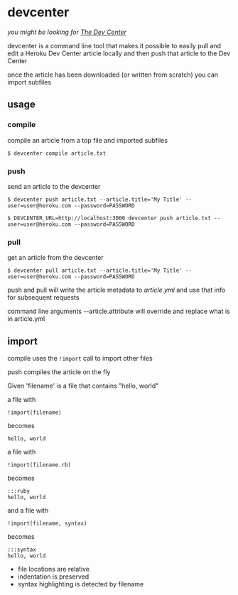 # devcenter
_you might be looking for [The Dev Center](http://github.com/heroku/dev-center)_

devcenter is a command line tool that makes it possible to easily pull and edit a 
Heroku Dev Center article locally and then push that article to the Dev Center

once the article has been downloaded (or written from scratch) you can import subfiles


## usage

### compile
compile an article from a top file and imported subfiles

    $ devcenter compile article.txt

### push
send an article to the devcenter

    $ devcenter push article.txt --article.title='My Title' --user=user@heroku.com --password=PASSWORD

    $ DEVCENTER_URL=http://localhost:3000 devcenter push article.txt --user=user@heroku.com --password=PASSWORD

### pull
get an article from the devcenter

    $ devcenter pull article.txt --article.title='My Title' --user=user@heroku.com --password=PASSWORD

push and pull will write the article metadata to *article.yml* and use that info for subsequent requests

command line arguments --article.attribute will override and replace what is in article.yml

## import

compile uses the <code>!import</code> call to import other files

push compiles the article on the fly


Given 'filename' is a file that contains "hello, world"

a file with

    !import(filename)

becomes

    hello, world

a file with

    !import(filename.rb)

becomes

    :::ruby
    hello, world

and a file with 

    !import(filename, syntax)

becomes

    :::syntax
    hello, world


- file locations are relative
- indentation is preserved
- syntax highlighting is detected by filename

